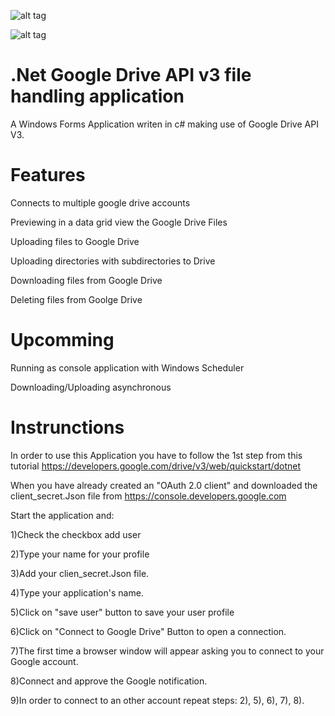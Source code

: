 ![alt tag](https://raw.githubusercontent.com/Obrelix/.net-Google-Drive-API-v3-File-Handling/master/images/pictureSample.PNG)

![alt tag](https://raw.githubusercontent.com/Obrelix/.net-Google-Drive-API-v3-File-Handling/master/images/pictureSample2.PNG)

# .Net Google Drive API v3 file handling application

A Windows Forms Application writen in c# making use of Google Drive API V3.

# Features

Connects to multiple google drive accounts

Previewing in a data grid view the Google Drive Files

Uploading files to Google Drive

Uploading directories with subdirectories to Drive

Downloading files from Google Drive

Deleting files from Goolge Drive

# Upcomming

Running as console application with Windows Scheduler

Downloading/Uploading asynchronous


# Instrunctions

In order to use this Application you have to follow the 1st step from this tutorial https://developers.google.com/drive/v3/web/quickstart/dotnet

When you have already created an "OAuth 2.0 client" and downloaded the client_secret.Json file from https://console.developers.google.com

Start the application and:

1)Check the checkbox add user

2)Type your name for your profile

3)Add your clien_secret.Json file.

4)Type your application's name. 

5)Click on "save user" button to save your user profile

6)Click on "Connect to Google Drive" Button to open a connection.

7)The first time a browser window will appear asking you to connect to your Google account.

8)Connect and approve the Google notification.

9)In order to connect to an other account repeat steps: 2),  5), 6), 7), 8).
